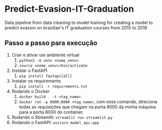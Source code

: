 # Predict-Evasion-IT-Graduation
Data pipeline from data cleaning to model training for creating a model to predict evasion on brazilian's IT graduation courses from 2015 to 2019

## Passo a passo para execução

1. Criar e ativar um ambiente virtual
   1. ```python3 -m venv <nome_venv>```
   2. ```source <nome_venv>/bin/activate```
2. Instalar o FastAPI
   1. ```pip install fastapi[all]```
3. Instalar os requirements
   1. ```pip install -r requirements.txt```
4. Rodando o Docker
   1. ```docker build . -t <tag_name>```
   2. ```docker run -p 8000:8000 <tag_name>```, com esse comando, direciona todas as requisições que chegam na porta 8000 da minha máquina para a porta 8000 do container.
5. Rodando o Streamlit: ```streamlit run streamlit.py```
6. Rodando o FastAPI: ```uvicorn model_api:app```



